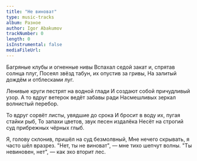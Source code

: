 ```yaml
---
title: "Не виноват"
type: music-tracks
album: Разное
author: Igor Abakumov
trackNumber: 0
length: 0
isInstrumental: false
mediaFileUrl: 
---
```


Багряные клубы и огненные нивы
Вспахал седой закат и, спрятав солнца плуг,
Посеял звёзд табун, их опустив за гривы,
На залитый дождём и отблесками луг.

Ленивые круги пестрят на водной глади
И создают собой причудливый узор.
А то вдруг ветерок ведёт забавы ради
Насмешливых зеркал волнистый перебор.

То вдруг сорвёт листы, увядшие до срока
И бросит в воду их, пугая стайки рыб,
То запахи цветов, звук песен издалёка
Несёт на строгий суд прибрежных чёрных глыб.

Я, голову склонив, пришёл на суд безмолвный,
Мне нечего скрывать, я часто шёл вразрез.
"Нет, ты не виноват", — мне тихо шепчут волны.
"Ты невиновен, нет", — как эхо вторит лес.
